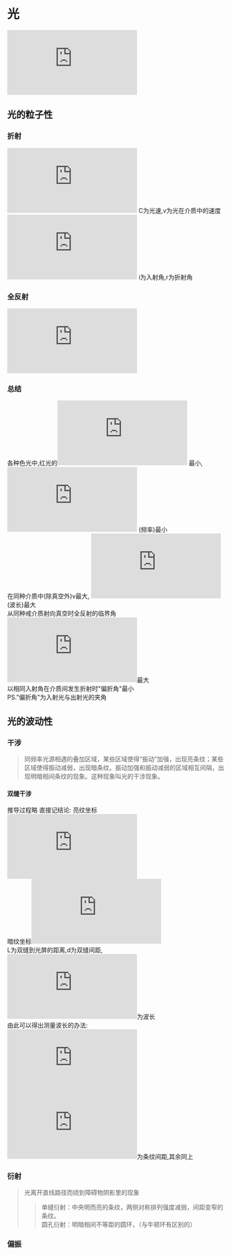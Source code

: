 # 光
![](http://latex.codecogs.com/gif.latex?C%3D3%5Ctimes10%5E8m/s)

## 光的粒子性

### 折射
![](http://latex.codecogs.com/gif.latex?n%20%3D%20%5Cfrac%7BC%7D%7Bv%7D) C为光速,v为光在介质中的速度  
![](http://latex.codecogs.com/gif.latex?n%20%3D%20%5Cfrac%7B%5Csin%20i%7D%7B%5Csin%20r%7D) i为入射角,r为折射角  

### 全反射
![](http://latex.codecogs.com/gif.latex?n%20%3D%20%5Cfrac%7B1%7D%7B%5Csin%20C_%7B0%7D%7D)

### 总结
各种色光中,红光的![](http://latex.codecogs.com/gif.latex?n) 最小, ![](http://latex.codecogs.com/gif.latex?%5Cnu) (频率)最小  
在同种介质中(除真空外)v最大, ![](http://latex.codecogs.com/gif.latex?%5Clambda)(波长)最大  
从同种戒介质射向真空时全反射的临界角 ![](http://latex.codecogs.com/gif.latex?C_%7B0%7D)最大  
以相同入射角在介质间发生折射时"偏折角"最小  
PS."偏折角"为入射光与出射光的夹角  


## 光的波动性

### 干涉
> 同频率光源相遇的叠加区域，某些区域使得“振动”加强，出现亮条纹；某些区域使得振动减弱，出现暗条纹。振动加强和振动减弱的区域相互间隔，出现明暗相间条纹的现象。这种现象叫光的干涉现象。 

#### 双缝干涉

推导过程略 直接记结论:
亮纹坐标![](http://latex.codecogs.com/gif.latex?x%3D%5Cpm%20k%20%5Cfrac%7BL%7D%7Bd%7D%5Clambda%2C%28k%3D0%2C1%2C2%5Ccdots%29)  
暗纹坐标![](http://latex.codecogs.com/gif.latex?x%3D%5Cpm%20%282k-1%29%20%5Cfrac%7BL%7D%7Bd%7D%20%5Ccdot%20%5Cfrac%7B%5Clambda%7D%7B2%7D%2C%28k%3D0%2C1%2C2%5Ccdots%29)  
L为双缝到光屏的距离,d为双缝间距,![](http://latex.codecogs.com/gif.latex?%5Clambda)为波长  
由此可以得出测量波长的办法:  
![](http://latex.codecogs.com/gif.latex?%5CDelta%20x%3D%5Cfrac%7BL%7D%7Bd%7D%20%5Clambda)  
![](http://latex.codecogs.com/gif.latex?%5CDelta%20x)为条纹间距,其余同上  

### 衍射
> 光离开直线路径而绕到障碍物阴影里的现象
>> 单缝衍射：中央明而亮的条纹，两侧对称排列强度减弱，间距变窄的条纹。\
>> 圆孔衍射：明暗相间不等距的圆环，（与牛顿环有区别的）

### 偏振
